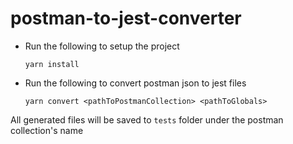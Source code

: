 # postman-to-jest-converter

* Run the following to setup the project

    `yarn install`

* Run the following to convert postman json to jest files

    `yarn convert <pathToPostmanCollection> <pathToGlobals>`
    
All generated files will be saved to `tests` folder under the postman collection's name